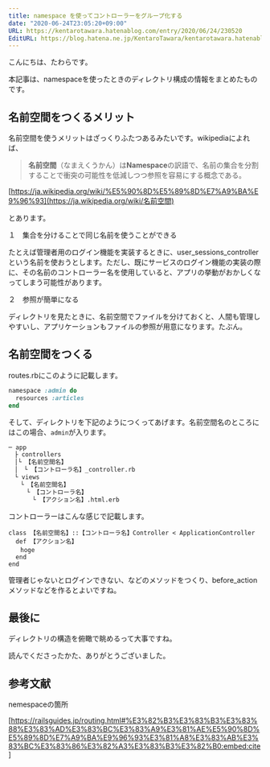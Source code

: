```yaml
---
title: namespace を使ってコントローラーをグループ化する
date: "2020-06-24T23:05:20+09:00"
URL: https://kentarotawara.hatenablog.com/entry/2020/06/24/230520
EditURL: https://blog.hatena.ne.jp/KentaroTawara/kentarotawara.hatenablog.com/atom/entry/26006613589465151
---
```


こんにちは、たわらです。

本記事は、namespaceを使ったときのディレクトリ構成の情報をまとめたものです。



## 名前空間をつくるメリット

名前空間を使うメリットはざっくりふたつあるみたいです。wikipediaによれば、

> **名前空間**（なまえくうかん）は**Namespace**の訳語で、名前の集合を分割することで衝突の可能性を低減しつつ参照を容易にする概念である。

[https://ja.wikipedia.org/wiki/%E5%90%8D%E5%89%8D%E7%A9%BA%E9%96%93](https://ja.wikipedia.org/wiki/名前空間)

とあります。

１　集合を分けることで同じ名前を使うことができる

たとえば管理者用のログイン機能を実装するときに、user_sessions_controllerという名前を使おうとします。ただし、既にサービスのログイン機能の実装の際に、その名前のコントローラー名を使用していると、アプリの挙動がおかしくなってしまう可能性があります。

２　参照が簡単になる

ディレクトリを見たときに、名前空間でファイルを分けておくと、人間も管理しやすいし、アプリケーションもファイルの参照が用意になります。たぶん。



## 名前空間をつくる

routes.rbにこのように記載します。

```ruby
namespace :admin do
  resources :articles
end
```

そして、ディレクトリを下記のようにつくってあげます。名前空間名のところにはこの場合、`admin`が入ります。

```html
─ app
　├ controllers
　│└ 【名前空間名】
　│　└ 【コントローラ名】_controller.rb
　└ views
　　└ 【名前空間名】
　　　└ 【コントローラ名】
　　　　└ 【アクション名】.html.erb
```

コントローラーはこんな感じで記載します。

```
class 【名前空間名】::【コントローラ名】Controller < ApplicationController
  def 【アクション名】
　　hoge
  end
end
```

管理者じゃないとログインできない、などのメソッドをつくり、before_actionメソッドなどを作るとよいですね。



## 最後に

ディレクトリの構造を俯瞰で眺めるって大事ですね。

読んでくださったかた、ありがとうございました。



## 参考文献
nemespaceの箇所

[https://railsguides.jp/routing.html#%E3%82%B3%E3%83%B3%E3%83%88%E3%83%AD%E3%83%BC%E3%83%A9%E3%81%AE%E5%90%8D%E5%89%8D%E7%A9%BA%E9%96%93%E3%81%A8%E3%83%AB%E3%83%BC%E3%83%86%E3%82%A3%E3%83%B3%E3%82%B0:embed:cite]

